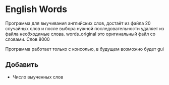 # English Words

Программа для выучивания английских слов, достаёт из файла 20 случайных слов и после выбора нужной последовательности
удаляет из файла необходимые слова. words_original это оригинальный файл со словами. Слов 8000

Программа работает только с консолью, в будущем возможно будет gui


## Добавить

 - Число выученных слов 